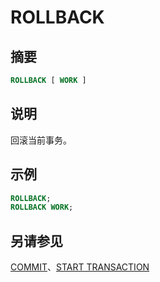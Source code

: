 
# ROLLBACK

## 摘要

``` sql
ROLLBACK [ WORK ]
```

## 说明

回滚当前事务。

## 示例

``` sql
ROLLBACK;
ROLLBACK WORK;
```

## 另请参见

[COMMIT](./commit.md)、[START TRANSACTION](./start-transaction.md)